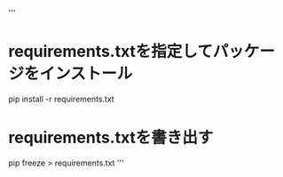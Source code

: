 '''
# requirements.txtを指定してパッケージをインストール
pip install -r requirements.txt
# requirements.txtを書き出す
pip freeze > requirements.txt
'''
